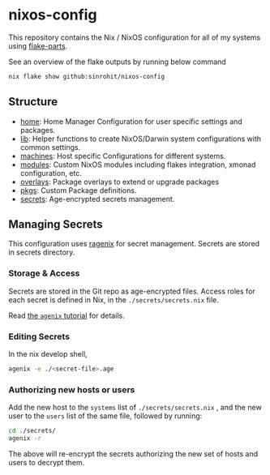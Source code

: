 # nixos-config

This repository contains the Nix / NixOS configuration for all of my systems using [flake-parts](https://github.com/hercules-ci/flake-parts).

See an overview of the flake outputs by running below command

```sh
nix flake show github:sinrohit/nixos-config
```

## Structure

-  [home](./home): Home Manager Configuration for user specific settings and packages.
-  [lib](./lib): Helper functions to create NixOS/Darwin system configurations with common settings.
-  [machines](./machines/): Host specific Configurations for different systems.
-  [modules](./modules/): Custom NixOS modules including flakes integration, xmonad configuration, etc.
-  [overlays](./overlays/): Package overlays to extend or upgrade packages
-  [pkgs](./pkgs): Custom Package definitions.
-  [secrets](./secrets/): Age-encrypted secrets management.

## Managing Secrets

This configuration uses [ragenix](github.com/yaxitech/ragenix) for secret management. Secrets are stored in secrets directory.

### Storage & Access

Secrets are stored in the Git repo as age-encrypted files. Access roles for each secret is defined in Nix, in the `./secrets/secrets.nix` file.

Read [the `agenix` tutorial](https://github.com/ryantm/agenix?tab=readme-ov-file#tutorial) for details.

### Editing Secrets

In the nix develop shell,

```sh
agenix -e ./<secret-file>.age
```

### Authorizing new hosts or users

Add the new host to the `systems` list of `./secrets/secrets.nix` , and the new user to the `users` list of the same file, followed by running:

```sh
cd ./secrets/
agenix -r
```

The above will re-encrypt the secrets authorizing the new set of hosts and users to decrypt them.

